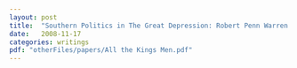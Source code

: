 ```yaml
---
layout: post
title:  "Southern Politics in The Great Depression: Robert Penn Warren’s All the King’s Men"
date:   2008-11-17
categories: writings
pdf: "otherFiles/papers/All the Kings Men.pdf"
---
```

